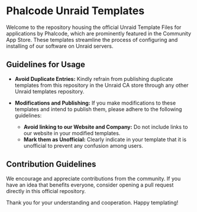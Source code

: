 # Phalcode Unraid Templates

Welcome to the repository housing the official Unraid Template Files for applications by Phalcode, which are prominently featured in the Community App Store. 
These templates streamline the process of configuring and installing of our software on Unraid servers.

## Guidelines for Usage

- **Avoid Duplicate Entries:** Kindly refrain from publishing duplicate templates from this repository in the Unraid CA store through any other Unraid templates repository.

- **Modifications and Publishing:** If you make modifications to these templates and intend to publish them, please adhere to the following guidelines:
  - **Avoid linking to our Website and Company:** Do not include links to our website in your modified templates.
  - **Mark them as Unofficial:** Clearly indicate in your template that it is unofficial to prevent any confusion among users.

## Contribution Guidelines

We encourage and appreciate contributions from the community. If you have an idea that benefits everyone, consider opening a pull request directly in this official repository.

Thank you for your understanding and cooperation. Happy templating!
